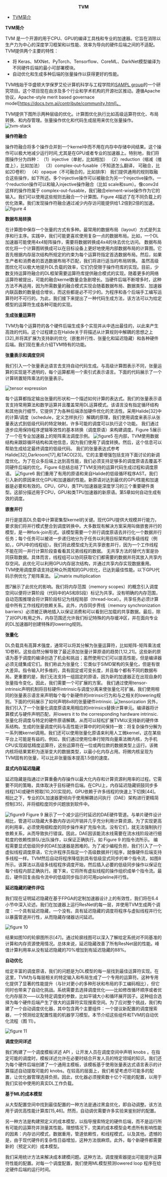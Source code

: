 <center><b>TVM</b></center>

* [TVM简介](#about-tvm)
  



<span id="about-tvm">
<b>TVM简介</b>
</span>

TVM 是一个开源的用于CPU、GPU的编译工具栈和专业的加速器。它旨在消除以生产力为中心的深度学习框架和以性能、效率为导向的硬件后端之间的不适配。TVM提供两个主要的特性：
* 将 Keras、MXNet、PyTorch、Tensorflow、CoreML、DarkNet模型编译为不同硬件后端的最小可部署模块。
* 自动优化和生成多种后端的张量操作以获得更好的性能。

TVM栈始于华盛顿大学保罗艾伦计算机科学与工程学院的[SAMPL group](https://sampl.cs.washington.edu/)的一个研究项目。这个项目现在由涉及多个行业和学术机构的开源社区推动。遵循Apache协议，Apache-style merit based governace model[https://docs.tvm.ai/contribute/community.html]。

TVM提供下图所示两种层级的优化。计算图优化执行比如高级运算符优化、布局转换、和内存管理。张量操作优化和代码生成层用来优化张量操作。
![tvm-stack](resource/TVM/tvm-stack.png)






<span id="operator-fusion">
<b>操作符融合</b>
</span>

操作符融合将多个操作合并到一个kernel中而不用在内存中存储中间结果。这个操作可以极大地减少运行时间,尤其是在GPU或者专业的加速器上。特别地，我们将图操作分为四种：
（1）injective（单射，比如相加）
（2）reduction（缩减（维度上），比如加法）
（3）complex-out-fusable（不知道怎么翻译， 可融合，比如2D卷积）
（4）opaque（不可融合的，比如排序）
我们提供通用的规则取融合这些操作，如下所述。多个injective操作可以被融合为另一个injective操作。一个reduction操作可以和输入injective操作融合（比如 scale和sum）。像conv2d这样的操作符属于 complex-out-fusable，我们融合element-wise操作作为它的输入。我们可以使用这些规则去融合一个计算图。Figure 4描述了在不同负载上的优化效果。我们发现操作符融合通过减少内存访问能提供给1.2倍到2倍的加速。
![figure 4](resource/TVM/figure4.png)

<span id="data-layout-transformation">
<b>数据布局转换</b>
</span>

在计算图中保存一个张量的方式有多种。最常用的数据布局（layout）方式是列主序和行主序。实践中，我们可能更喜欢使用复杂一点的数据布局。比如，一个DL加速器可能使用4x4矩阵操作，需要将数据转换成4x4的块去优化访问。
数据布局优化将一个计算图转换成可以在目标设备上更好地使用内部数据布局的计算图。它首先根据内存层次结构所规定的约束为每个运算符指定首选数据布局。然后，如果生产者和消费者的首选数据布局不匹配，我们将进行适当的布局转换。
虽然高级图优化可以极大地提升DL负载的效率，它们仍受限于操作符库的实现。目前，少数支持运算符融合的DL框架需要运算符库提供融合模式的实现。随着更多的网络运算符被提出，可能的融合kernel数量会急剧增长。当硬件后端不断增多时，这种方法不再适用，因为所需数量的融合模式实现会随着数据布局、数据类型、加速器内联函数的数量组合增长，而这些都是必不可少的。为程序和各个后端手工编写运算符时不可行的。为此，我们接下来提出了一种代码生成方法，该方法可以为给定模型的运算符生成各种可能的实现。


<span id="generate-tensor-operations">
<b>生成张量运算符</b>
</span>

TVM为每个运算符的各个硬件后端生成多个实现并从中选出最佳的，以此来产生高效的代码。这个过程建立在Halide关于将描述从计算规则中解耦的思想之上[32],并将其扩展为支持新的优化（嵌套并行性、张量化和延迟隐藏）和各种硬件后端。我们现在重点介绍TVM特有的功能。

<span id="tensor-expression-and-schedule-space">
<b>张量表示和调度空间</b>
</span>

我们引入一个张量表达语言去支持自动代码生成。与高级计算图表示不同，张量运算的实现是不透明的，每个运算都用一个索引式表示语言。下面的代码展示了一个计算转置矩阵乘法的张量表示。

![tensor expression](resource/TVM/tensor_expression.png)

每个运算都指定输出张量的形状和一个描述如何计算的表达式。我们的张量表示语言支持常用算法和数学运算并且覆盖常用DL运算模式。该语言没有指定循环结构和其他执行细节，它提供了为各种后端添加硬件优化的灵活性。采用Halide[32]中的计算/调度（schedule，定义怎样执行）解耦的原理，我们使用调度来表示从张量表达式到低级代码的特定映射。许多可能的调度可以执行这个功能。
我们通过逐步应用保持程序逻辑等效性的基本转换（调度原语）来构建调度。Figure 5展示了一个在专业加速器上的矩阵乘法调度示例。
![figure5](resource/TVM/figure5.png)
在内部，TVM使用数据结构来跟踪循环结构和其他信息，因为我们使用了调度转换。然后，这个信息可以帮助生成给定最终调度的低级代码。
我们的张量表达式参考 Halide[32],Darkroom[17],和TACO[23]。它的主要增强包括支持下面讨论的新调度优化。为了在众多后端上达到高性能，我们必须支持足够多的调度原语去覆盖不同硬件后端的优化。Figure 6总结总结了TVM支持的运算代码生成过程和调度原语。
![figure6](resource/TVM/figure6.png)
我们重用了有用的原语和来自Halide的低级循环程序AST。我们引入新的原因来优化GPU和加速器的性能。新原语对达到最优的GPU性能和加速器是必要和有效的。CPU，GPU，类TPU加速器是深度学习的三个重要硬件类型。这部分描述用于CPU，GPU和类TPU加速器的新原语。第5章如何自动生成有效的调度。

<span id="nested-parallelism">
<b>嵌套并行</b>
</span>

并行是提高DL负载中计算密集型kernel的关键。现代GPU提供大规模并行能力，要求我们将并行模式整合到调度转换中。大多数现有解决方案采用叫做嵌套并行的模型，是一种fork-join形式。该模型需要一个并行调度原语去并行化一个数据并行任务；每个任务可以被进一步递归地分为子任务以利用目标架构的多级线程（例如，，GPU中的线程组）。我们将此模型成为无共享嵌套并行，因为一个工作线程不能在同一并行计算阶段查看看其兄弟线程的数据。
无共享方法的替代方案是协同获取数据。具体而言，线程组可以协同获取它们都需要的数据并将其放入共享内存空间。此优化可以利用GPU内存层次结构，并通过共享内存实现数据重用。TVM使用调度原语支持这种众所周知的GPU优化，已达到最佳性能。以下GPU代码示例优化了矩阵乘法。
![matrix multiplication](resource/TVM/matrix_mul.png)

图7展示了此优化的影响。我们将内存范围（memory scopes）的概念引入调度空间以便将计算阶段（代码中的AS和BS段）标记为共享。没有明确的内存范围，自动范围推理会将计算阶段标记为线程局部（thread-local）。共享任务必须计算组中所有工作线程的依赖关系。此外，内存同步界线（memory synchronization barriers）必须被正确地插入以保证消费和可以看到已加载的共享数据。最后，除了对GPU有用之外，内存范围还允许我们标记特殊的内存缓冲区，并在面向专业的DL加速器时创建特殊的lowering规则。


<span id="tensorization">
<b>张量化</b>
</span>

DL负载具有高算术强度，通常可以将其分解为张量运算符，比如矩阵-矩阵乘法或1D卷积。这些自然分解导致了最近添加张量计算原语的趋势[1,12,21]。这些新的原语为基于调度的编译创造了机会和挑战；虽然使用它们可以提高性能，但是编译器必须无缝集成它们。我们称此为张量化：它类似于SIMD架构的矢量化，但是有很大差异。指令输入时多维的，具有固定或可变长度，并且每个都有不同的数据布局。更重要的是，我们无法支持一组固定的原语，因为新的加速器正在出现自身的张量指令变化。因此，我们需要一个可扩展的方案。
我们通过使用tensor-intrinsic声明机制将目标硬件intrinsic与调度分离来使张量化可扩展。我们使用相同的张量表示语言来声明每个每个新硬件的intrinsic行为和与之相关的lowering规则。下面的代码展示了如何声明8x8的张量硬件intrinsic.
![tensorization](resource/TVM/tensorization.png)
另外，我们引入了一个张量化调度原语来用相应的intrinsics替换计算单元。编译器将计算模式与硬件声明匹配，并lowers it to the corresponding hardware intrinsic.
张量化将调度与特定的硬件原语解耦，从而可以轻松扩展TVM以支持新的硬件体系结构。生成的张量调度代码与高性能计算中的时间保持一致：将复杂操作分解为一系列微kernel调用。我们还可以使用张量化原语来利用人工微kernel，这在某些平台上可能是有益的。例如，我们通过使用位串行矩阵向量乘法微内核，为手机CPU实现超低精度运算符，这些运算符在一位或两位款的数据类型上运行。该微内核将结果累积为逐渐变大的数据类型，以最小化内存占用。将微内核呈现为TVM固有的张量，可以比非张量版本提高1.5倍的速度。

<span id="explicit-memory-latency-hiding">
<b>显式内存延迟隐藏</b>
</span>

延迟隐藏是指通过计算重叠内存操作以最大化内存和计算资源利用率的过程。它需要不同的策略，具体取决于目标硬件后端。在CPU上，内存延迟隐藏铜鼓同步多线程[14]或硬件预取[10,20]实现的。GPU依赖于许多线程的快速上下切换[44]。相比之下，专业的DL加速器更倾向于使用解耦访问执行（DAE）架构进行更精简控制[35]，并将细粒度同步问题放到软件中。

![figure9](resource/TVM/figure9.png)
Figure 9 展示了一个减少运行时延迟的DAE硬件管道。与单片硬件设计相比，管道可以隐藏大多数内存访问开销并几乎充分利用计算资源。为了实现更高的利用率，必须使用细粒度的同步操作来扩充指令流。没有它们，就无法强制执行依赖关系，从而导致执行错误。因此，DAE因该能流水线需要在流水线阶段进行细粒度的依赖性排队/出队操作，以保证正确执行。如 Figure 9 的指令流所示。
编程需要显式低级同步的DAE加速器是困难的。为了减少编程负担，我们引入了一个虚拟线程调度原语，它允许程序员指定一个高级数据并行程序，就像硬件后端支持多线程一样。TVM然后自动将程序降低到具有低级显式同步的单个指令流，如图8所示。该算法以高级多线程程序调度开始，然后插入必要的低级同步操作以保证在每个线程内部正确执行。接下来，它将所有虚拟线程的操作组织成单个指令流。最后，硬件回复由指令流中的低级同步指示的可用pipleline并行性。

**延迟隐藏的硬件评估**

我们现在证明延迟隐藏在基于FPGA的定制加速器设计上的有效性，我们将在6.4小节中深入论述。我们在加速器上运行ResNet的每一层，并使用TVM生成两个调度：一个具有延迟隐藏，一个没有。具有延迟隐藏的调度将程序与虚拟线程并行化以暴露管道并行性，从而隐藏存储器访问延迟。

![figure 10](resource/TVM/figure10.png)

结果如图10的轮廓图所示[47]。通过轮廓线图可以深入了解给定系统对不同基准的计算和内存资源使用情况。总体来说，延迟隐藏改善了所有ResNet层的性能。峰值计算利用率从没有延迟隐藏的70%增加到有延迟隐藏的88%。


<span id="auto-optimize">
<b>自动优化</b>
</span>

给定丰富的调度原语，我们的问题是为DL模型的每一层找到最佳运算符实现。在这里，TVM为与每层相关的特定输入和布局生成了一个专用的运算符。这种专用化提供了显著的性能提升（与针对更小的多种形状和布局的手工编码相比），但它同时也带来了自动化挑战。系统需要去选择调度优化——比如修改循环顺序或者优化内存层次——以及特定调度的参数，比如平铺大小和循环展开因子。这种组合选择为每个硬件后端产生了很大的运算符实现搜索空间。为了应对整个挑战，我们构建了一个自动调度优化器，其中包含两个主要组件：一个提议新配置的调度搜索器，一个预测给定配置性能的机器学习模型。本节介绍这些组件和TVM的自动优化流程（图 11）。

![figure 11](resource/TVM/figure11.png)


<span id="schedule-space">
<b>调度空间详述</b>
</span>

我们构建了一个调度模板详述 API ，让开发人员在调度空间中声明 knobs 。在指定可能的调度时，模板详述允许在必要时结合开发人员的特定领域的知识。我们还为每个硬件后端创建了一个通用主模板，该模板基于使用张量表达式语言表示的计算描述自动提取可能的 knobs。在较高的层面上，我们希望考虑尽可能多的配置，让优化器管理选择负担。因此，优化器必须搜索数十亿个可能的配置，以用于我们实验中使用的真实DL工作负载。

<span id="cost-model">
<b>基于ML的成本模型</b>
</span>

从大型配置空间中找到最佳配置的一种方法是通过黑盒优化，即自动调整。该方法用于调优高性能计算库[15,46]。然而，自动调优需要许多实验来鉴别好的配置。

另一种方法是构建预定义的成本模型，以指导搜索特定的硬件后端，而不是运行所有可能的运算符并测量其性能。理想情况下，完美的成本模型会考虑所有影响性能的因素：内存访问模式，数据重用，管道依赖性，和线程模式，以及其他。遗憾的是，由于现代硬件的复杂性日益增加，这种方法很麻烦。此外，每个新硬件都需要新的（预定义的）成本模型。

我们采用统计方法来解决成本建模问题。这种方法，调度搜索器提出可能提升运算符性能的配置。对每一个调度配置，我们使用ML模型预测lowered loop 程序在给定硬件后端的运行时间。
